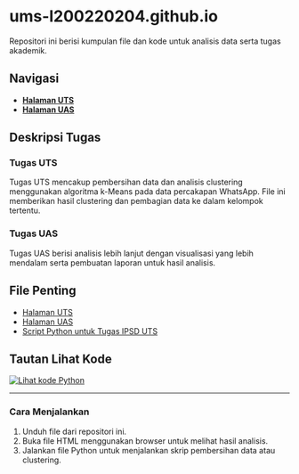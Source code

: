 # ums-l200220204.github.io

Repositori ini berisi kumpulan file dan kode untuk analisis data serta tugas akademik.

## Navigasi

- **[Halaman UTS](https://ums-l200220204.github.io/halaman_uts.html)**
- **[Halaman UAS](https://ums-l200220204.github.io/halaman_uas.html)**

## Deskripsi Tugas

### Tugas UTS
Tugas UTS mencakup pembersihan data dan analisis clustering menggunakan algoritma k-Means pada data percakapan WhatsApp. File ini memberikan hasil clustering dan pembagian data ke dalam kelompok tertentu.

### Tugas UAS
Tugas UAS berisi analisis lebih lanjut dengan visualisasi yang lebih mendalam serta pembuatan laporan untuk hasil analisis.

## File Penting

- [Halaman UTS](./halaman_uts.html)
- [Halaman UAS](./halaman_uas.html)
- [Script Python untuk Tugas IPSD UTS](./tugas_ipsd_uts.py)

## Tautan Lihat Kode
[![Lihat kode Python](https://img.shields.io/badge/Lihat-Kode%20Python-blue)](./tugas_ipsd_uts.py)

---

### Cara Menjalankan
1. Unduh file dari repositori ini.
2. Buka file HTML menggunakan browser untuk melihat hasil analisis.
3. Jalankan file Python untuk menjalankan skrip pembersihan data atau clustering.
